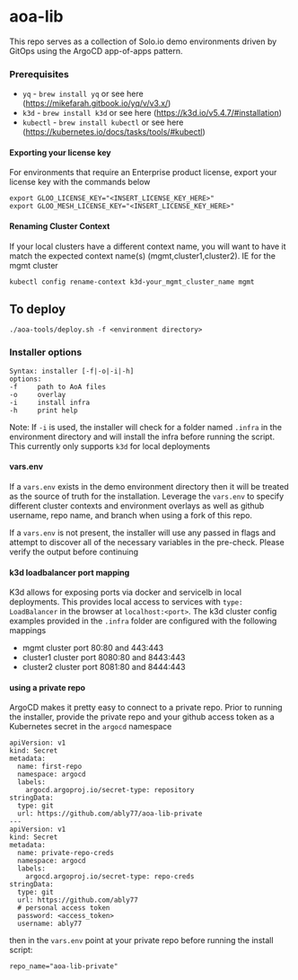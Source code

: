 # aoa-lib
This repo serves as a collection of Solo.io demo environments driven by GitOps using the ArgoCD app-of-apps pattern.

### Prerequisites
- `yq` - `brew install yq` or see here (https://mikefarah.gitbook.io/yq/v/v3.x/)
- `k3d` - `brew install k3d` or see here (https://k3d.io/v5.4.7/#installation)
- `kubectl` - `brew install kubectl` or see here (https://kubernetes.io/docs/tasks/tools/#kubectl)

#### Exporting your license key
For environments that require an Enterprise product license, export your license key with the commands below
```
export GLOO_LICENSE_KEY="<INSERT_LICENSE_KEY_HERE>"
export GLOO_MESH_LICENSE_KEY="<INSERT_LICENSE_KEY_HERE>"
```

#### Renaming Cluster Context
If your local clusters have a different context name, you will want to have it match the expected context name(s) (mgmt,cluster1,cluster2).
IE for the mgmt cluster
```
kubectl config rename-context k3d-your_mgmt_cluster_name mgmt
```

## To deploy
```
./aoa-tools/deploy.sh -f <environment directory>
```

### Installer options
```
Syntax: installer [-f|-o|-i|-h]
options:
-f     path to AoA files
-o     overlay
-i     install infra
-h     print help
```

Note: If `-i` is used, the installer will check for a folder named `.infra` in the environment directory and will install the infra before running the script. This currently only supports `k3d` for local deployments

#### vars.env
If a `vars.env` exists in the demo environment directory then it will be treated as the source of truth for the installation. Leverage the `vars.env` to specify different cluster contexts and environment overlays as well as github username, repo name, and branch when using a fork of this repo.

If a `vars.env` is not present, the installer will use any passed in flags and attempt to discover all of the necessary variables in the pre-check. Please verify the output before continuing

#### k3d loadbalancer port mapping
K3d allows for exposing ports via docker and servicelb in local deployments. This provides local access to services with `type: LoadBalancer` in the browser at `localhost:<port>`. The k3d cluster config examples provided in the `.infra` folder are configured with the following mappings

* mgmt cluster port 80:80 and 443:443
* cluster1 cluster port 8080:80 and 8443:443
* cluster2 cluster port 8081:80 and 8444:443

#### using a private repo
ArgoCD makes it pretty easy to connect to a private repo. Prior to running the installer, provide the private repo and your github access token as a Kubernetes secret in the `argocd` namespace
```
apiVersion: v1
kind: Secret
metadata:
  name: first-repo
  namespace: argocd
  labels:
    argocd.argoproj.io/secret-type: repository
stringData:
  type: git
  url: https://github.com/ably77/aoa-lib-private
---
apiVersion: v1
kind: Secret
metadata:
  name: private-repo-creds
  namespace: argocd
  labels:
    argocd.argoproj.io/secret-type: repo-creds
stringData:
  type: git
  url: https://github.com/ably77
  # personal access token
  password: <access_token>
  username: ably77
```

then in the `vars.env` point at your private repo before running the install script:
```
repo_name="aoa-lib-private"
```
